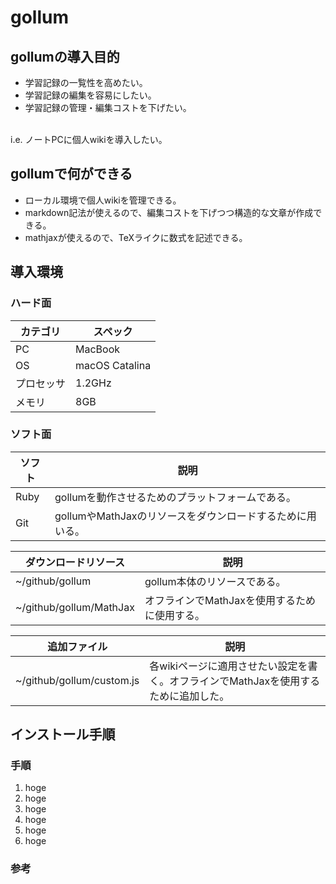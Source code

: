 # gollum

## gollumの導入目的
- 学習記録の一覧性を高めたい。
- 学習記録の編集を容易にしたい。
- 学習記録の管理・編集コストを下げたい。

<br>
i.e. ノートPCに個人wikiを導入したい。

## gollumで何ができる
- ローカル環境で個人wikiを管理できる。
- markdown記法が使えるので、編集コストを下げつつ構造的な文章が作成できる。
- mathjaxが使えるので、TeXライクに数式を記述できる。

## 導入環境

### ハード面

| カテゴリ | スペック |
----|---- 
| PC | MacBook |
| OS | macOS Catalina |
| プロセッサ | 1.2GHz |
| メモリ | 8GB |

### ソフト面

| ソフト | 説明 |
----|---- 
| Ruby | gollumを動作させるためのプラットフォームである。 |
| Git | gollumやMathJaxのリソースをダウンロードするために用いる。 |

| ダウンロードリソース | 説明 |
----|---- 
| ~/github/gollum | gollum本体のリソースである。 |
| ~/github/gollum/MathJax | オフラインでMathJaxを使用するために使用する。 |

| 追加ファイル | 説明 |
----|---- 
| ~/github/gollum/custom.js | 各wikiページに適用させたい設定を書く。オフラインでMathJaxを使用するために追加した。 |

## インストール手順

### 手順
1. hoge
 1. hoge
1. hoge
 1. hoge
 1. hoge
1. hoge

### 参考